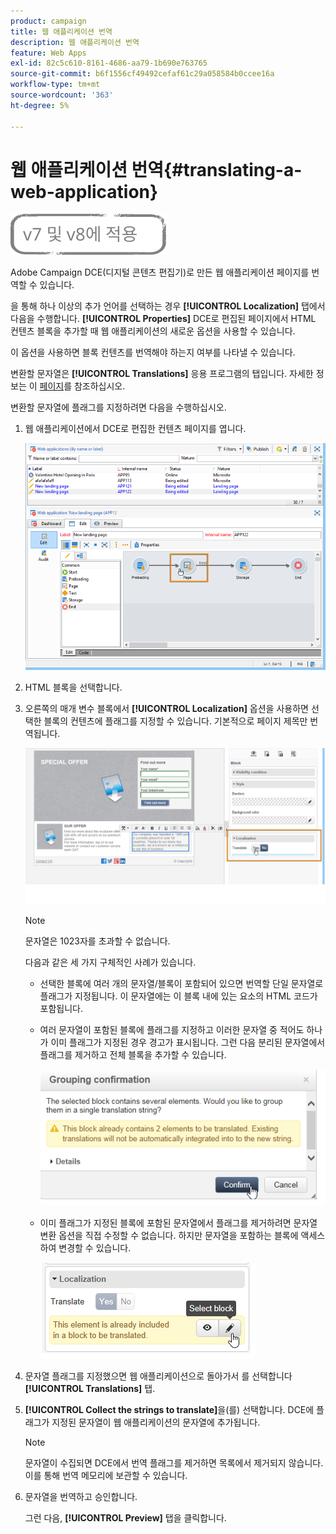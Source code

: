 ```yaml
---
product: campaign
title: 웹 애플리케이션 번역
description: 웹 애플리케이션 번역
feature: Web Apps
exl-id: 82c5c610-8161-4686-aa79-1b690e763765
source-git-commit: b6f1556cf49492cefaf61c29a058584b0ccee16a
workflow-type: tm+mt
source-wordcount: '363'
ht-degree: 5%

---
```


# 웹 애플리케이션 번역{#translating-a-web-application}

![](../../assets/common.svg)

Adobe Campaign DCE(디지털 콘텐츠 편집기)로 만든 웹 애플리케이션 페이지를 번역할 수 있습니다.

을 통해 하나 이상의 추가 언어를 선택하는 경우 **[!UICONTROL Localization]** 탭에서 다음을 수행합니다. **[!UICONTROL Properties]** DCE로 편집된 페이지에서 HTML 컨텐츠 블록을 추가할 때 웹 애플리케이션의 새로운 옵션을 사용할 수 있습니다.

이 옵션을 사용하면 블록 컨텐츠를 번역해야 하는지 여부를 나타낼 수 있습니다.

변환할 문자열은 **[!UICONTROL Translations]** 응용 프로그램의 탭입니다. 자세한 정보는 이 [페이지](translating-a-web-form.md)를 참조하십시오.

변환할 문자열에 플래그를 지정하려면 다음을 수행하십시오.

1. 웹 애플리케이션에서 DCE로 편집한 컨텐츠 페이지를 엽니다.

   ![](assets/dce_translation_3.png)

1. HTML 블록을 선택합니다.
1. 오른쪽의 매개 변수 블록에서 **[!UICONTROL Localization]** 옵션을 사용하면 선택한 블록의 컨텐츠에 플래그를 지정할 수 있습니다. 기본적으로 페이지 제목만 번역됩니다.

   ![](assets/dce_translation_1.png)

   >[!NOTE]
   >
   >문자열은 1023자를 초과할 수 없습니다.

   다음과 같은 세 가지 구체적인 사례가 있습니다.

   * 선택한 블록에 여러 개의 문자열/블록이 포함되어 있으면 번역할 단일 문자열로 플래그가 지정됩니다. 이 문자열에는 이 블록 내에 있는 요소의 HTML 코드가 포함됩니다.
   * 여러 문자열이 포함된 블록에 플래그를 지정하고 이러한 문자열 중 적어도 하나가 이미 플래그가 지정된 경우 경고가 표시됩니다. 그런 다음 분리된 문자열에서 플래그를 제거하고 전체 블록을 추가할 수 있습니다.

      ![](assets/dce_translation_4.png)

   * 이미 플래그가 지정된 블록에 포함된 문자열에서 플래그를 제거하려면 문자열 변환 옵션을 직접 수정할 수 없습니다. 하지만 문자열을 포함하는 블록에 액세스하여 변경할 수 있습니다.

      ![](assets/dce_translation_2.png)

1. 문자열 플래그를 지정했으면 웹 애플리케이션으로 돌아가서 를 선택합니다 **[!UICONTROL Translations]** 탭.
1. **[!UICONTROL Collect the strings to translate]**&#x200B;을(를) 선택합니다. DCE에 플래그가 지정된 문자열이 웹 애플리케이션의 문자열에 추가됩니다.

   >[!NOTE]
   >
   >문자열이 수집되면 DCE에서 번역 플래그를 제거하면 목록에서 제거되지 않습니다. 이를 통해 번역 메모리에 보관할 수 있습니다.

1. 문자열을 번역하고 승인합니다.

   그런 다음, **[!UICONTROL Preview]** 탭을 클릭합니다.
